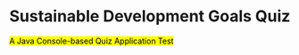 <h1>Sustainable Development Goals Quiz</h1>
<mark>A Java Console-based Quiz Application Test</mark>
